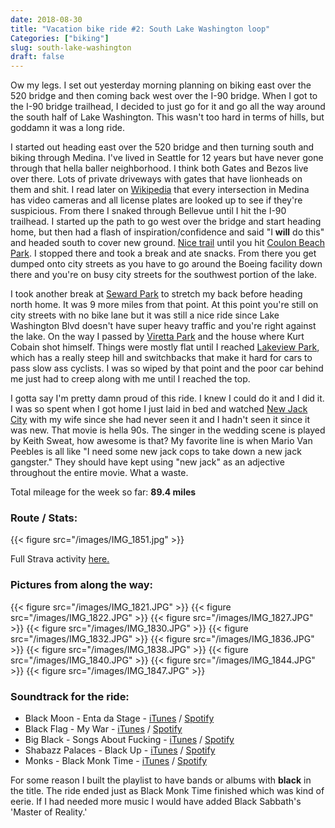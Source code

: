 ```yaml
---
date: 2018-08-30
title: "Vacation bike ride #2: South Lake Washington loop"
Categories: ["biking"]
slug: south-lake-washington
draft: false
---
```

Ow my legs. I set out yesterday morning planning on biking east over the 520 bridge and then coming back west over the I-90 bridge. When I got to the I-90 bridge trailhead, I decided to just go for it and go all the way around the south half of Lake Washington. This wasn't too hard in terms of hills, but goddamn it was a long ride. 

I started out heading east over the 520 bridge and then turning south and biking through Medina. I've lived in Seattle for 12 years but have never gone through that hella baller neighborhood. I think both Gates and Bezos live over there. Lots of private driveways with gates that have lionheads on them and shit. I read later on [Wikipedia](https://en.wikipedia.org/wiki/Medina,_Washington) that every intersection in Medina has video cameras and all license plates are looked up to see if they're suspicious. From there I snaked through Bellevue until I hit the I-90 trailhead. I started up the path to go west over the bridge and start heading home, but then had a flash of inspiration/confidence and said "I **will** do this" and headed south to cover new ground. [Nice trail](https://kingcountyparks.org/2018/08/13/trail-spotlight-eastside-rail-corridor/) until you hit [Coulon Beach Park](https://rentonwa.gov/city_hall/community_services/parks_and_trails/find_a_park_or_trail/gene_coulon_memorial_beach_park). I stopped there and took a break and ate snacks. From there you get dumped onto city streets as you have to go around the Boeing facility down there and you're on busy city streets for the southwest portion of the lake.

I took another break at [Seward Park](https://www.seattle.gov/parks/find/parks/seward-park) to stretch my back before heading north home. It was 9 more miles from that point. At this point you're still on city streets with no bike lane but it was still a nice ride since Lake Washington Blvd doesn't have super heavy traffic and you're right against the lake. On the way I passed by [Viretta Park](https://en.wikipedia.org/wiki/Viretta_Park) and the house where Kurt Cobain shot himself. Things were mostly flat until I reached [Lakeview Park](https://www.seattle.gov/parks/find/parks/lakeview-park), which has a really steep hill and switchbacks that make it hard for cars to pass slow ass cyclists. I was so wiped by that point and the poor car behind me just had to creep along with me until I reached the top.

I gotta say I'm pretty damn proud of this ride. I knew I could do it and I did it. I was so spent when I got home I just laid in bed and watched [New Jack City](https://en.wikipedia.org/wiki/New_Jack_City) with my wife since she had never seen it and I hadn't seen it since it was new. That movie is hella 90s. The singer in the wedding scene is played by Keith Sweat, how awesome is that? My favorite line is when Mario Van Peebles is all like "I need some new jack cops to take down a new jack gangster." They should have kept using "new jack" as an adjective throughout the entire movie. What a waste.

Total mileage for the week so far: **89.4 miles**

### Route / Stats:

{{< figure src="/images/IMG_1851.jpg" >}}

Full Strava activity [here.](https://www.strava.com/activities/1806235335)

### Pictures from along the way:

{{< figure src="/images/IMG_1821.JPG" >}}
{{< figure src="/images/IMG_1822.JPG" >}}
{{< figure src="/images/IMG_1827.JPG" >}}
{{< figure src="/images/IMG_1830.JPG" >}}
{{< figure src="/images/IMG_1832.JPG" >}}
{{< figure src="/images/IMG_1836.JPG" >}}
{{< figure src="/images/IMG_1838.JPG" >}}
{{< figure src="/images/IMG_1840.JPG" >}}
{{< figure src="/images/IMG_1844.JPG" >}}
{{< figure src="/images/IMG_1847.JPG" >}}

### Soundtrack for the ride:

* Black Moon - Enta da Stage - [iTunes](https://itunes.apple.com/us/album/enta-da-stage/14141230) / [Spotify](https://open.spotify.com/album/6WqXR9PUGCCQe26QDL5gY3)
* Black Flag - My War - [iTunes](https://itunes.apple.com/us/album/my-war/117618702) / [Spotify](https://open.spotify.com/album/17j1kW5y6yHlY5vaBFijbR)
* Big Black - Songs About Fucking - [iTunes](https://itunes.apple.com/us/album/songs-about-f-g/443085887) / [Spotify](https://open.spotify.com/album/0XKBAGuu9V11zeUfWZcmer)
* Shabazz Palaces - Black Up - [iTunes](https://itunes.apple.com/us/album/black-up/669854622) / [Spotify](https://open.spotify.com/album/6xmJwIZr8GXrSTiYa9UYXG)
* Monks - Black Monk Time - [iTunes](https://itunes.apple.com/us/album/black-monk-time/668699145) / [Spotify](https://open.spotify.com/album/7h0NNvwsiA0WuWJ5xpDdcJ)

For some reason I built the playlist to have bands or albums with **black** in the title. The ride ended just as Black Monk Time finished which was kind of eerie. If I had needed more music I would have added Black Sabbath's 'Master of Reality.'
